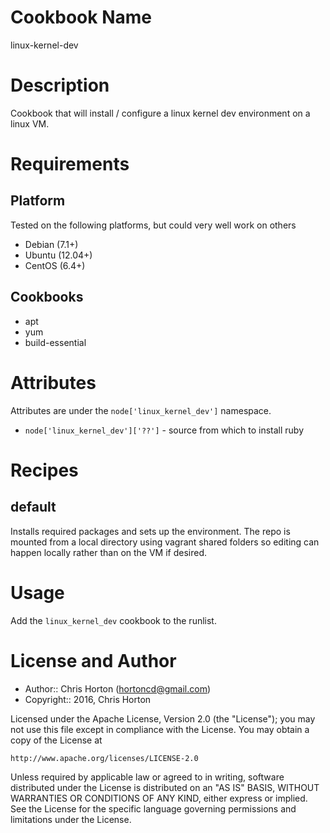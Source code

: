 Cookbook Name
=============

linux-kernel-dev

Description
===========

Cookbook that will install / configure a linux kernel dev environment on a linux VM.

Requirements
============

## Platform

Tested on the following platforms, but could very well work on others

* Debian (7.1+)
* Ubuntu (12.04+)
* CentOS (6.4+)

## Cookbooks

* apt
* yum
* build-essential

Attributes
==========

Attributes are under the `node['linux_kernel_dev']` namespace.

* `node['linux_kernel_dev']['??']` - source from which to install ruby

Recipes
=======

## default

Installs required packages and sets up the environment.  The repo is mounted from a local directory using vagrant shared folders so editing can happen locally rather than on the VM if desired.

Usage
=====

Add the `linux_kernel_dev` cookbook to the runlist.

License and Author
==================

- Author:: Chris Horton (<hortoncd@gmail.com>)
- Copyright:: 2016, Chris Horton

Licensed under the Apache License, Version 2.0 (the "License");
you may not use this file except in compliance with the License.
You may obtain a copy of the License at

    http://www.apache.org/licenses/LICENSE-2.0

Unless required by applicable law or agreed to in writing, software
distributed under the License is distributed on an "AS IS" BASIS,
WITHOUT WARRANTIES OR CONDITIONS OF ANY KIND, either express or implied.
See the License for the specific language governing permissions and
limitations under the License.
